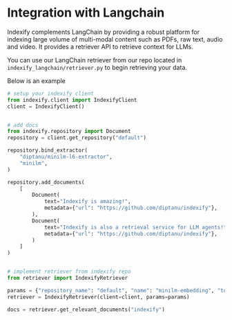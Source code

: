 # Integration with Langchain

Indexify complements LangChain by providing a robust platform for indexing large volume of multi-modal content such as PDFs, raw text, audio and video. It provides a retriever API to retrieve context for LLMs.

You can use our LangChain retriever from our repo located in `indexify_langchain/retriever.py` to begin retrieving your data.

Below is an example

```python
# setup your indexify client
from indexify.client import IndexifyClient
client = IndexifyClient()


# add docs
from indexify.repository import Document
repository = client.get_repository("default")

repository.bind_extractor(
    "diptanu/minilm-l6-extractor",
    "minilm",
)

repository.add_documents(
    [
        Document(
            text="Indexify is amazing!",
            metadata={"url": "https://github.com/diptanu/indexify"},
        ),
        Document(
            text="Indexify is also a retrieval service for LLM agents!",
            metadata={"url": "https://github.com/diptanu/indexify"},
        )
    ]
)


# implement retriever from indexify repo
from retriever import IndexifyRetriever

params = {"repository_name": "default", "name": "minilm-embedding", "top_k": 3}
retriever = IndexifyRetriever(client=client, params=params)

docs = retriever.get_relevant_documents("indexify")
```